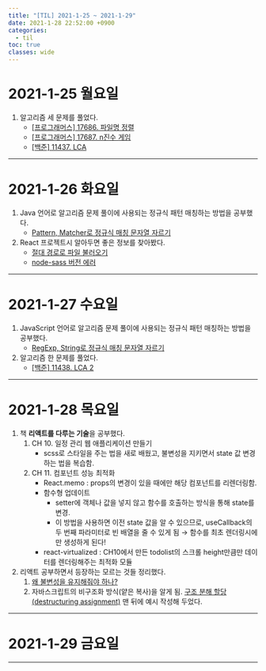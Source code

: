 ```yaml
---
title: "[TIL] 2021-1-25 ~ 2021-1-29"
date: 2021-1-28 22:52:00 +0900
categories:
  - til
toc: true
classes: wide
---
```


# 2021-1-25 월요일

1. 알고리즘 세 문제를 풀었다.
   - [[프로그래머스] 17686. 파일명 정렬](http://ddb8036631.github.io/programmers/17686_파일명-정렬)
   - [[프로그래머스] 17687. n진수 게임](http://ddb8036631.github.io/programmers/17687_n진수-게임)
   - [[백준] 11437. LCA](http://ddb8036631.github.io/boj/11437_LCA)

---

# 2021-1-26 화요일

1. Java 언어로 알고리즘 문제 풀이에 사용되는 정규식 패턴 매칭하는 방법을 공부했다.
   - [Pattern, Matcher로 정규식 매칭 문자열 자르기](http://ddb8036631.github.io/java/Java_Pattern,-Matcher로-정규식-매칭-문자열-자르기)
2. React 프로젝트시 알아두면 좋은 정보를 찾아봤다.
   - [절대 경로로 파일 불러오기](http://ddb8036631.github.io/react/React_절대-경로로-파일-불러오기)
   - [node-sass 버전 에러](http://ddb8036631.github.io/react/React_node-sass-버전-에러)

---

# 2021-1-27 수요일

1. JavaScript 언어로 알고리즘 문제 풀이에 사용되는 정규식 패턴 매칭하는 방법을 공부했다.
   - [RegExp, String로 정규식 매칭 문자열 자르기](http://ddb8036631.github.io/javascript/JS_RegExp,-String으로-정규식-매칭-문자열-자르기)
2. 알고리즘 한 문제를 풀었다.
   - [[백준] 11438. LCA 2](http://ddb8036631.github.io/boj/11438_LCA-2)

---

# 2021-1-28 목요일

1. 책 **리액트를 다루는 기술**을 공부했다.
   1. CH 10. 일정 관리 웹 애플리케이션 만들기
      - scss로 스타일을 주는 법을 새로 배웠고, 불변성을 지키면서 state 값 변경하는 법을 복습함.
   2. CH 11. 컴포넌트 성능 최적화
      - React.memo : props의 변경이 있을 때에만 해당 컴포넌트를 리렌더링함.
      - 함수형 업데이트
        - setter에 객체나 값을 넣지 않고 함수를 호출하는 방식을 통해 state를 변경.
        - 이 방법을 사용하면 이전 state 값을 알 수 있으므로, useCallback의 두 번째 파라미터로 빈 배열을 줄 수 있게 됨 → 함수를 최초 렌더링시에만 생성하게 된다!
      - react-virtualized : CH10에서 만든 todolist의 스크롤 height만큼만 데이터를 렌더링해주는 최적화 모듈
2. 리액트 공부하면서 등장하는 모르는 것들 정리했다.
   1. [왜 불변성을 유지해줘야 하나?](http://ddb8036631.github.io/react/React_왜-불변성을-유지해줘야-하나?)
   2. 자바스크립트의 비구조화 방식(얕은 복사)을 알게 됨. [구조 분해 할당(destructuring assignment)](http://ddb8036631.github.io/javascript/JS_구조-분해-할당(destructuring-assignment)) 맨 뒤에 예시 작성해 두었다.

---

# 2021-1-29 금요일

---